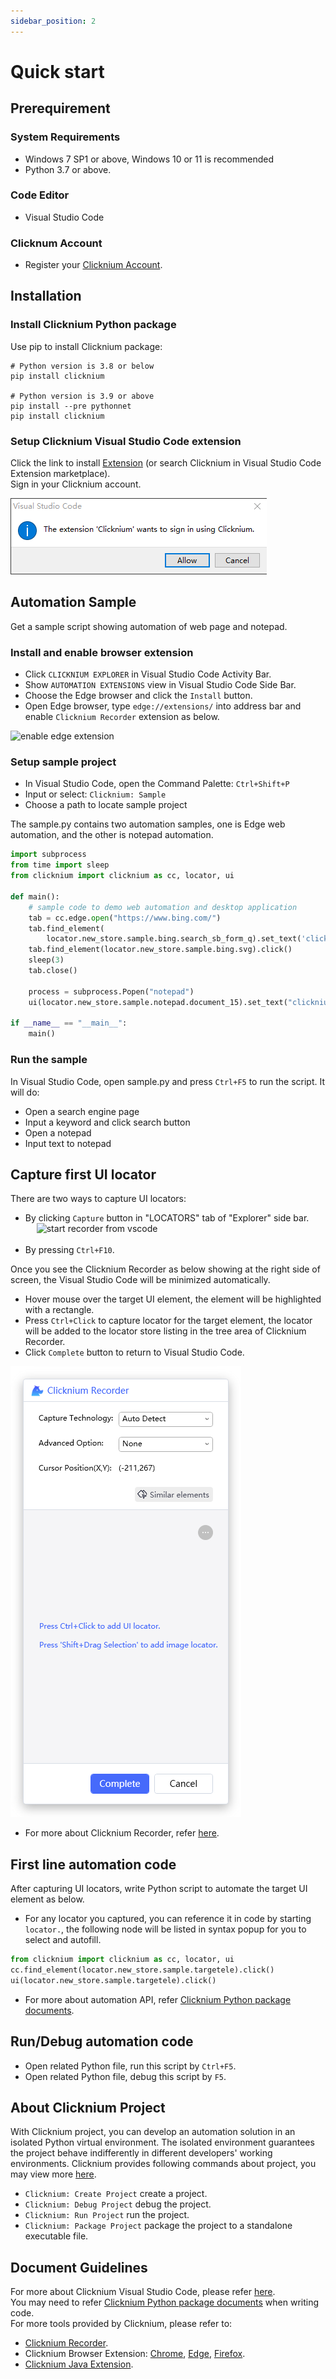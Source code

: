 ```yaml
---
sidebar_position: 2
---
```

# Quick start

## Prerequirement
### System Requirements​
- Windows 7 SP1 or above, Windows 10 or 11 is recommended
- Python 3.7 or above.

### Code Editor
- Visual Studio Code

### Clicknum Account 
- Register your [Clicknium Account](https://www.clicknium.com/).

## Installation​

### Install Clicknium Python package
Use pip to install Clicknium package:  

```
# Python version is 3.8 or below
pip install clicknium

# Python version is 3.9 or above
pip install --pre pythonnet
pip install clicknium
```

### Setup Clicknium Visual Studio Code extension
Click the link to install [Extension](https://marketplace.visualstudio.com/items?itemName=ClickCorp.clicknium) (or search Clicknium in Visual Studio Code Extension marketplace).  
Sign in your Clicknium account. 

![login](./img/login1.png "login")  



## Automation Sample

Get a sample script showing automation of web page and notepad.

### Install and enable browser extension
- Click `CLICKNIUM EXPLORER` in Visual Studio Code Activity Bar.  
- Show `AUTOMATION EXTENSIONS` view in Visual Studio Code Side Bar.  
- Choose the Edge browser and click the `Install` button.  
- Open Edge browser, type `edge://extensions/` into address bar and enable `Clicknium Recorder` extension as below.  

![enable edge extension](./img/edge_extension_enable_on.png)  


### Setup sample project
- In Visual Studio Code, open the Command Palette: `Ctrl+Shift+P`
- Input or select: `Clicknium: Sample`
- Choose a path to locate sample project

The sample.py contains two automation samples, one is Edge web automation, and the other is notepad automation.

```python
import subprocess
from time import sleep
from clicknium import clicknium as cc, locator, ui

def main():
    # sample code to demo web automation and desktop application
    tab = cc.edge.open("https://www.bing.com/")
    tab.find_element(
        locator.new_store.sample.bing.search_sb_form_q).set_text('clicknium')
    tab.find_element(locator.new_store.sample.bing.svg).click()
    sleep(3)
    tab.close()

    process = subprocess.Popen("notepad")
    ui(locator.new_store.sample.notepad.document_15).set_text("clicknium")

if __name__ == "__main__":
    main()
```


### Run the sample
In Visual Studio Code, open sample.py and press `Ctrl+F5` to run the script. It will do: 
- Open a search engine page
- Input a keyword and click search button
- Open a notepad
- Input text to notepad

## Capture first UI locator
There are two ways to capture UI locators: 
- By clicking `Capture` button in "LOCATORS" tab of "Explorer" side bar.  
&emsp; ![start recorder from vscode](./img/start_recorder_from_vscode.png)  
&emsp;
- By pressing `Ctrl+F10`.  
  
Once you see the Clicknium Recorder as below showing at the right side of screen, the Visual Studio Code will be minimized automatically.
- Hover mouse over the target UI element, the element will be highlighted with a rectangle.
- Press `Ctrl+Click` to capture locator for the target element, the locator will be added to the locator store listing in the tree area of Clicknium Recorder.  
- Click `Complete` button to return to Visual Studio Code. 

![clicknium recorder](./img/recorder_main.png)

- For more about Clicknium Recorder, refer [here](./developtools/vscode/recorder/recorder.md).  

## First line automation code
After capturing UI locators, write Python script to automate the target UI element as below. 
- For any locator you captured, you can reference it in code by starting `locator.`, the following node will be listed in syntax popup for you to select and autofill.
```python
from clicknium import clicknium as cc, locator, ui
cc.find_element(locator.new_store.sample.targetele).click()
ui(locator.new_store.sample.targetele).click()
```
- For more about automation API, refer [Clicknium Python package documents](./references/python/python.md).   

## Run/Debug automation code
- Open related Python file, run this script by `Ctrl+F5`.
- Open related Python file, debug this script by `F5`.


## About Clicknium Project
With Clicknium project, you can develop an automation solution in an isolated Python virtual environment. The isolated environment guarantees the project behave indifferently in different developers' working environments. 
Clicknium provides following commands about project, you may view more [here](./developtools/vscode/project_management.md).  
- `Clicknium: Create Project` create a project.
- `Clicknium: Debug Project` debug the project.
- `Clicknium: Run Project` run the project.
- `Clicknium: Package Project` package the project to a standalone executable file.


## Document Guidelines
For more about Clicknium Visual Studio Code, please refer [here](./developtools/vscode/vscode.md).  
You may need to refer [Clicknium Python package documents](./references/python/python.md) when writing code.  
For more tools provided by Clicknium, please refer to:  
- [Clicknium Recorder](./developtools/vscode/recorder/recorder.md).  
- Clicknium Browser Extension: [Chrome](./developtools/vscode/extensions/chromeextension.md), [Edge](./developtools/vscode/extensions/edgeextension.md), [Firefox](./developtools/vscode/extensions/firefoxextension.md).  
- [Clicknium Java Extension](./developtools/vscode/extensions/javaextension.md).  
